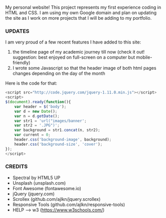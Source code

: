 My personal website! This project represents my first experience coding in
HTML and CSS. I am using my own Google domain and plan on updating the site
as I work on more projects that I will be adding to my portfolio.

### UPDATES

I am very proud of a few recent features I have added to this site:
1. the timeline page of my academic journey till now (check it out! suggestion: best enjoyed on full-screen on a computer but mobile-friendly)
2. I wrote some Javascript so that the header image of both html pages changes depending on the day of the month

Here is the code for that:
```Javascript
<script src="http://code.jquery.com/jquery-1.11.0.min.js"></script>
<script>
$(document).ready(function(){
	var header = $('body');
	var d = new Date();
	var n = d.getDate();
	var str1 = 'url("images/banner';
	var str2 = '.JPG")';
	var background = str1.concat(n, str2);
	var current = 0;
	header.css('background-image', background);
	header.css('background-size', 'cover');
});
</script>
```


### CREDITS

* Spectral by HTML5 UP
* Unsplash (unsplash.com)
* Font Awesome (fontawesome.io)
* jQuery (jquery.com)
* Scrollex (github.com/ajlkn/jquery.scrollex)
* Responsive Tools (github.com/ajlkn/responsive-tools)
* HELP --> w3 (https://www.w3schools.com/)
